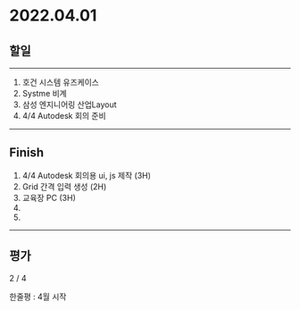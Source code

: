 # 2022.04.01

## 할일

------

1. 호건 시스템 유즈케이스
2. Systme 비계
3. 삼성 엔지니어링 산업Layout
4. 4/4 Autodesk 회의 준비





------

## Finish

1. 4/4 Autodesk 회의용 ui, js 제작 (3H)
2. Grid 간격 입력 생성 (2H)
3. 교육장 PC (3H)
4. 
5. 


------

## 평가

2 / 4

한줄평 : 4월 시작